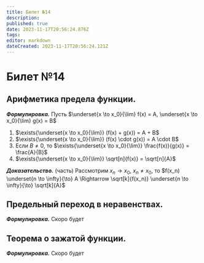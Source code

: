 ```yaml
---
title: Билет №14
description: 
published: true
date: 2023-11-17T20:56:24.876Z
tags: 
editor: markdown
dateCreated: 2023-11-17T20:56:24.121Z
---
```


# Билет №14

## Арифметика предела функции.
***Формулировка.***
Пусть $\underset{x \to x_0}{\lim} f(x) = A, \underset{x \to x_0}{\lim} g(x) = B$

1) $\exists{\underset{x \to x_0}{\lim}} (f(x) + g(x)) = A + B$
2) $\exists{\underset{x \to x_0}{\lim}} (f(x) \cdot g(x)) = A \cdot B$
3) Если $B \neq 0$, то $\exists{\underset{x \to x_0}{\lim}} \frac{f(x)}{g(x)} = \frac{A}{B}$
4) $\exists{\underset{x \to x_0}{\lim}} \sqrt[n]{f(x)} = \sqrt[n]{A}$

***Доказательство.*** (часть)
Рассмотрим $x_n \to x_0$, $x_n \neq x_0$, то
$f(x_n) \underset{n \to \infty}{\to} A \Rightarrow \sqrt[k]{f(x_n)} \underset{n \to \infty}{\to} \sqrt[k]{A}$

## Предельный переход в неравенствах.
***Формулировка.***
Скоро будет

## Теорема о зажатой функции. 
***Формулировка.***
Скоро будет
